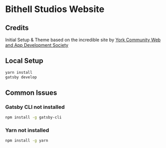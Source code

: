 # Bithell Studios Website

## Credits

Initial Setup &amp; Theme based on the incredible site by [York Community Web and App Development Society](https://github.com/yordevs/yordevs.github.io)

## Local Setup

```sh
yarn install
gatsby develop
```

## Common Issues

### Gatsby CLI not installed

```sh
npm install -g gatsby-cli
```

### Yarn not installed

```sh
npm install -g yarn
```
